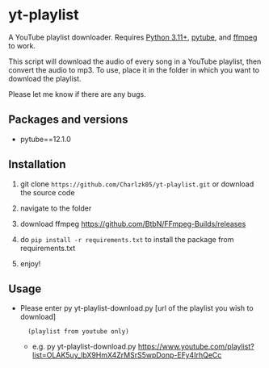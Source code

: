 # yt-playlist
A YouTube playlist downloader. Requires [Python 3.11+](https://www.python.org/downloads/), [pytube](https://github.com/nficano/pytube), and [ffmpeg](https://www.ffmpeg.org/) to work.

This script will download the audio of every song in a YouTube playlist, then convert the audio to mp3. To use, place it in the folder in which you want to download the playlist.

Please let me know if there are any bugs.

## Packages and versions
- pytube==12.1.0

## Installation
1. git clone ``https://github.com/Charlzk05/yt-playlist.git`` or download the source code
2. navigate to the folder
3. download ffmpeg
    https://github.com/BtbN/FFmpeg-Builds/releases
4. do ``pip install -r requirements.txt`` to install the package from requirements.txt

6. enjoy!

## Usage
- Please enter
        py yt-playlist-download.py [url of the playlist you wish to download]

        (playlist from youtube only)
    - e.g. 
    py yt-playlist-download.py https://www.youtube.com/playlist?list=OLAK5uy_lbX9HmX4ZrMSrS5wpDonp-EFy4IrhQeCc

